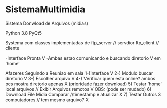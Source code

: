 # SistemaMultimidia
Sistema Donwload de Arquivos (midias)  

Python 3.8
PyQt5


Systema  com classes implementadas de  ftp_server  // servdior
ftp_client  // cliente

-Interface Pronta V
-Ambas estao comunicando e buscando diretorio V  em 'home'

Afazeres Seguindo a Reuniao em sala
1-)Interface V
2-) Modulo buscar diretorio  V
3-) Escolher arquivo  V
4-) Verificar quem esta online?  ambos pcs mostra diretorio apenas X (prioridade fazer download)
5) Testar 'home' local arquivos // Exibir Arquivos remotos V OBS: (pode ser mudado)
6) Download File Midia Comparar //timestamp e atualizar  X
7) Testar Outros 3 computadores // tem mesmo arquivo? X
